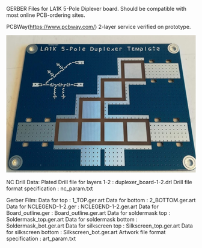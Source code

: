 GERBER Files for LA1K 5-Pole Diplexer board. Should be compatible with most online PCB-ordering sites.

PCBWay(https://www.pcbway.com/) 2-layer service verified on prototype.

![](https://github.com/la1k/LA1K-5-Pole-Diplexer/blob/master/img/Screenshot_1.png?raw=true)

NC Drill Data:
      Plated Drill file for layers 1-2           : duplexer_board-1-2.drl
      Drill file format specification            : nc_param.txt

Gerber Film:
      Data for top                               : 1_TOP.ger.art
      Data for bottom                            : 2_BOTTOM.ger.art
      Data for NCLEGEND-1-2.ger                  : NCLEGEND-1-2.ger.art
      Data for Board_outline.ger                 : Board_outline.ger.art
      Data for soldermask top                    : Soldermask_top.ger.art
      Data for soldermask bottom                 : Soldermask_bot.ger.art
      Data for silkscreen top                    : Silkscreen_top.ger.art
      Data for silkscreen bottom                 : Silkscreen_bot.ger.art
      Artwork file format specification          : art_param.txt
